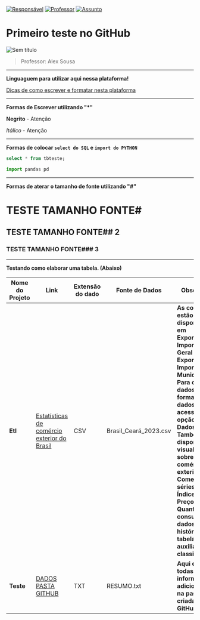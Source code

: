 [![Responsável](https://img.shields.io/badge/Responsável-JaderOlivier-blue.svg)](https://github.com/jaderolivier) 
[![Professor](https://img.shields.io/badge/Professor-AlexSouza-red.svg)](https://github.com/aasouzaconsult) 
[![Assunto](https://img.shields.io/badge/Assunto-GitHub-yellow.svg)](https://github.com/) 

# Primeiro teste no GitHub

![Sem título](https://github.com/jaderolivier/Repositorio_Teste/assets/142109322/814e6fc1-6f12-4cf4-bfdf-5c47dea206e6)


> Professor: Alex Sousa
---

**Linguaguem para utilizar aqui nessa plataforma!**

[Dicas de como escrever e formatar nesta plataforma](https://docs.github.com/pt/get-started/writing-on-github/getting-started-with-writing-and-formatting-on-github/basic-writing-and-formatting-syntax)

---

**Formas de Escrever utilizando "*"**

**Negrito** - Atenção

*Itálico* - Atenção

---

**Formas de colocar `select do SQL` e `import do PYTHON`**

```sql
select * from tbteste;
```

```python
import pandas pd
```

---

**Formas de aterar o tamanho de fonte utilizando "#"**

# TESTE TAMANHO FONTE#

## TESTE TAMANHO FONTE## 2

### TESTE TAMANHO FONTE### 3

---

**Testando como elaborar uma tabela. (Abaixo)**

|    Nome do Projeto  |    Link    | Extensão do dado    | Fonte de Dados  | Observação  | 
| ------------        | ------------        | ------------ | ------------    |------------ |
| **Etl** | [Estatísticas de comércio exterior do Brasil](http://comexstat.mdic.gov.br/pt/home) | CSV | Brasil_Ceará_2023.csv | **As consultas estão disponíveis em Exportação e Importação Geral e Exportação e Importação Municípios. Para obter os dados em formato de dados brutos acesse a opção Base de Dados. Também estão disponíveis visualizações sobre o comércio exterior em Comex Vis, séries de Índices de Preço & Quantum, consultas a dados históricos e as tabelas auxiliares de classificações.**|
| **Teste** | [DADOS PASTA GITHUB](https://github.com/jaderolivier/Repositorio_Teste/tree/main/Teste) | TXT | RESUMO.txt | **Aqui estão todas as informações adicionadas na pasta criada no GitHub.**|

